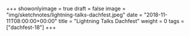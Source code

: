 +++
showonlyimage = true
draft = false
image = "img/sketchnotes/lightning-talks-dachfest.jpeg"
date = "2018-11-11T08:00:00+00:00"
title = "Lightning Talks Dachfest"
weight = 0
tags = ["dachfest-18"]
+++


